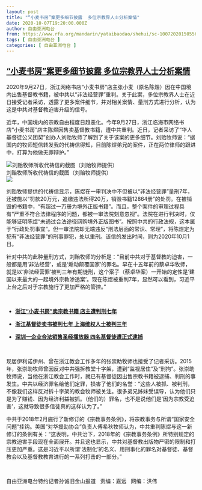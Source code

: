 ```yaml
---
layout: post
title: "“小麦书房”案更多细节披露  多位宗教界人士分析案情"
date: 2020-10-07T19:20:00.000Z
author: 自由亚洲电台
from: https://www.rfa.org/mandarin/yataibaodao/shehui/sc-10072020150556.html
tags: [ 自由亚洲电台 ]
categories: [ 自由亚洲电台 ]
---
```

<!--1602098400000-->
[“小麦书房”案更多细节披露  多位宗教界人士分析案情](https://www.rfa.org/mandarin/yataibaodao/shehui/sc-10072020150556.html)
------

<div>
<p>2020年9月27日，浙江网络书店“小麦书房”店主张小麦（原名陈煜）因在中国境内出售基督教书籍，被中共以“非法经营罪”重判。关于此案，多位宗教界人士在近日接受记者采访，透露了更多案件细节，并对相关案情、量刑方式进行分析，认为这是中共对基督教迫害升级的信号。</p><p>近年，中国境内的宗教自由程度日趋恶化。今年9月27日，浙江临海市网络书店“小麦书房”店主陈煜因售卖基督教书籍，遭中共重判。近日，记者采访了“华人基督徒公义团契”创办人刘贻牧师了解到了关于该案的更多细节。刘贻牧师说：“据国内的牧师短信转发我的代祷信得知，目前陈煜弟兄的案件，正在两位律师的跟进中，打算为他做无罪辩护。”</p><p><div class="image-inline captioned" style="width:1080px;"><div style="width:1080px;"><img alt="刘贻牧师所收代祷信的截图（刘贻牧师提供）" src="https://www.rfa.org/mandarin/yataibaodao/shehui/sc-10072020150556.html/M1007-SC1.JPG" title="刘贻牧师所收代祷信的截图（刘贻牧师提供）"/></div><div class="image-caption"><span style="width:1080px;">刘贻牧师所收代祷信的截图（刘贻牧师提供）</span><span class="copyright"> </span></div><div id="zoomattribute"><a class="single_image" href="/mandarin/yataibaodao/shehui/sc-10072020150556.html/M1007-SC1.JPG" title="刘贻牧师所收代祷信的截图（刘贻牧师提供）"><img src="/rfa_resources/graphics/icon-zoom.png"/></a></div></div></p><p>刘贻牧师提供的代祷信显示，陈煜在一审判决中不但被以“非法经营罪”量刑7年，还被施以“罚款20万元，追缴违法所得20万，销毁书籍12864册”的处罚。在被销毁的书籍中，“有超过一万册为境外正版书籍”。而且，整个案件的审理过程具有“严重不符合法律程序的问题，都被一审法院刻意忽视”。法院在进行判决时，仅能够证明陈煜“未通过合法途径网购境外正版图书”。按照中共的行政法规，这本属于“行政处罚事宜”。但一审法院却无端违反“刑法层面的常识、常理”，将陈煜定为犯有“非法经营罪”的刑事罪犯，处以重刑。该信的发出时间，则为2020年10月1日。</p><p>针对中共的此种量刑方式，刘贻牧师的分析是：“目前中共对于基督教的迫害，一般都是用‘非法经营’，或是‘煽动颠覆国家’的罪名。早在十五年前的蔡卓华牧师，就是以‘非法经营罪’被判三年有期徒刑，这个案子（蔡卓华案）一开始的定性是‘建国以来最大的一起境外宗教渗透案’。现在陈煜被重判7年，显然可以看到，习近平上台之后对于宗教施行了更加严格的管控。”</p><p> </p><ul><li><b><a class="external-link" href="http://www.rfa.org/mandarin/yataibaodao/shehui/gf2-10022020082752.html">浙江“小麦书房”卖宗教书籍 店主遭判刑七年</a></b></li></ul><ul><li><b><a class="external-link" href="http://www.rfa.org/mandarin/Xinwen/3-10022020103417.html">浙江基督徒卖书被判七年 上海维权人士被判三年</a></b></li></ul><ul><li><b><a class="external-link" href="http://www.rfa.org/mandarin/Xinwen/5-08182020122026.html">深圳一企业合法销售圣经播放器 四名基督徒遭正式逮捕</a></b></li></ul><p> </p><p>现居伊利诺伊州、曾在浙江教会工作多年的张崇助牧师也接受了记者采访。2015年，张崇助牧师曾因反对中共强拆教堂十字架，遭到“监视居住”及“刑拘”。张崇助牧师说，当他在浙江教会工作时，就已有基督徒因出售宗教书籍被逮捕、判刑的事发生。中共以经济罪名给他们定罪，损害了他们的名誉：“这些人被抓、被判刑，不像我们这样反对拆十字架的教会牧师被关注。很多弟兄姊妹受误导，认为他们只是为了赚钱、因为经济利益被抓。（他们的）罪名，也不是说他们是‘因为宗教受迫害’，这就导致很多信徒真的这样认为了。”</p><p>中共于2018年2月施行了新修订的《宗教事务条例》，将宗教事务与所谓“国家安全问题”挂钩。美国“对华援助协会”负责人傅希秋牧师认为，中共重判陈煜与这一新修订的条例有关：“这表明，中共治下，2018年的《宗教事务条例》所特别规定的宗教迫害手段现在全面展开。并且这也显示，中共对基督教出版物严密的限制和打压更加严重。这是习近平以所谓‘法制化’的名义、用刑事化的罪名对基督徒、基督教会以及基督教教育进行的一系列打击的一部分。”</p><p> </p><p>自由亚洲电台特约记者孙诚旧金山报道   责编：嘉远   网编：洪伟</p>
</div>
